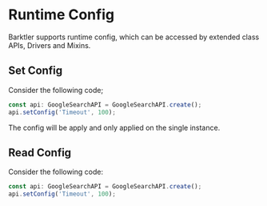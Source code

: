 # Runtime Config

Barktler supports runtime config, which can be accessed by extended class APIs, Drivers and Mixins.

## Set Config

Consider the following code;

```ts
const api: GoogleSearchAPI = GoogleSearchAPI.create();
api.setConfig('Timeout', 100);
```

The config will be apply and only applied on the single instance.

## Read Config

Consider the following code:

```ts
const api: GoogleSearchAPI = GoogleSearchAPI.create();
api.setConfig('Timeout', 100);
```
